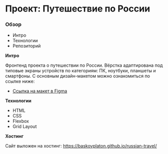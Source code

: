 # Проект: Путешествие по России

### Обзор
* Интро
* Технологии
* Репозиторий

**Интро**

Фронтенд проекта о путешествии по России. 
Вёрстка адаптирована под типовые экраны устройств по категориям: ПК, ноутбуки, планшеты и смартфоны. 
С основным дизайн-макетом можно ознакомиться по ссылке ниже:
* [Ссылка на макет в Figma](https://www.figma.com/file/5S2WSbEFL6awjVWJ0NWL8Q/Sprint-3_-Russia-_-desktop-mobile?node-id=28503%3A0)

**Технологии**

* HTML
* CSS
* Flexbox
* Grid Layout

**Хостинг**

Сайт выложен на хостинг: https://baskovplaton.github.io/russian-travel/
